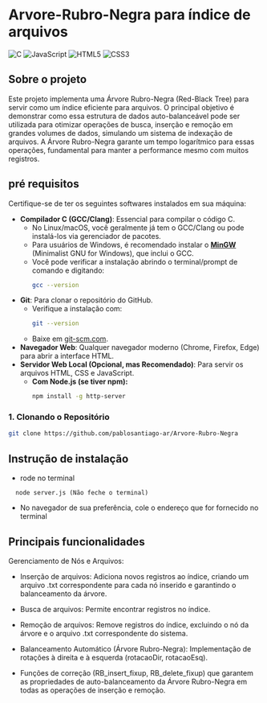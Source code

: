 # Arvore-Rubro-Negra para índice de arquivos

![C](https://img.shields.io/badge/c-%2300599C.svg?style=for-the-badge&logo=c&logoColor=white)
![JavaScript](https://img.shields.io/badge/javascript-%23323330.svg?style=for-the-badge&logo=javascript&logoColor=%23F7DF1E)
![HTML5](https://img.shields.io/badge/html5-%23E34F26.svg?style=for-the-badge&logo=html5&logoColor=white)
![CSS3](https://img.shields.io/badge/css3-%231572B6.svg?style=for-the-badge&logo=css3&logoColor=white)

## Sobre o projeto

Este projeto implementa uma Árvore Rubro-Negra (Red-Black Tree) para servir como um índice eficiente para arquivos. O principal objetivo é demonstrar como essa estrutura de dados auto-balanceável pode ser utilizada para otimizar operações de busca, inserção e remoção em grandes volumes de dados, simulando um sistema de indexação de arquivos. A Árvore Rubro-Negra garante um tempo logarítmico para essas operações, fundamental para manter a performance mesmo com muitos registros.

## pré requisitos
Certifique-se de ter os seguintes softwares instalados em sua máquina:

* **Compilador C (GCC/Clang)**: Essencial para compilar o código C.
    * No Linux/macOS, você geralmente já tem o GCC/Clang ou pode instalá-los via gerenciador de pacotes.
    * Para usuários de Windows, é recomendado instalar o **[MinGW](https://osdn.net/projects/mingw/releases/)** (Minimalist GNU for Windows), que inclui o GCC.
    * Você pode verificar a instalação abrindo o terminal/prompt de comando e digitando:
        ```bash
        gcc --version
        ```
* **Git**: Para clonar o repositório do GitHub.
    * Verifique a instalação com:
        ```bash
        git --version
        ```
    * Baixe em [git-scm.com](https://git-scm.com/).
* **Navegador Web**: Qualquer navegador moderno (Chrome, Firefox, Edge) para abrir a interface HTML.
* **Servidor Web Local (Opcional, mas Recomendado)**: Para servir os arquivos HTML, CSS e JavaScript.
    * **Com Node.js (se tiver npm):**
        ```bash
        npm install -g http-server
        ```

### 1. Clonando o Repositório

```bash
git clone https://github.com/pablosantiago-ar/Arvore-Rubro-Negra
```
## Instrução de instalação
* rode no terminal
 ```
   node server.js (Não feche o terminal)
 ```
* No navegador de sua preferência, cole o endereço que for fornecido no terminal
  
## Principais funcionalidades

Gerenciamento de Nós e Arquivos:

* Inserção de arquivos: Adiciona novos registros ao índice, criando um arquivo .txt correspondente para cada nó inserido e garantindo o balanceamento da árvore.

* Busca de arquivos: Permite encontrar registros no índice.

* Remoção de arquivos: Remove registros do índice, excluindo o nó da árvore e o arquivo .txt correspondente do sistema.

* Balanceamento Automático (Árvore Rubro-Negra):
Implementação de rotações à direita e à esquerda (rotacaoDir, rotacaoEsq).

* Funções de correção (RB_insert_fixup, RB_delete_fixup) que garantem as propriedades de auto-balanceamento da Árvore Rubro-Negra em todas as operações de inserção e remoção.



